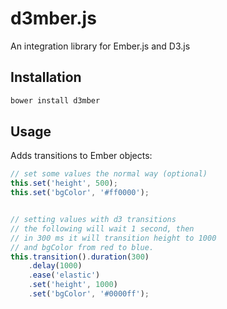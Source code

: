 d3mber.js
==================

An integration library for Ember.js and D3.js


## Installation

```sh
bower install d3mber
```


## Usage

Adds transitions to Ember objects:

```js
// set some values the normal way (optional)
this.set('height', 500); 
this.set('bgColor', '#ff0000');


// setting values with d3 transitions
// the following will wait 1 second, then
// in 300 ms it will transition height to 1000
// and bgColor from red to blue.
this.transition().duration(300)
	.delay(1000)
	.ease('elastic')
	.set('height', 1000)
	.set('bgColor', '#0000ff');
```
